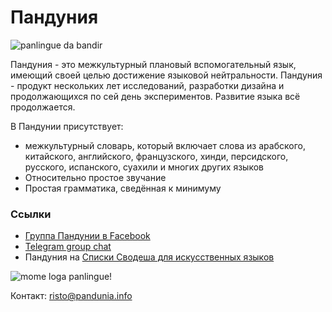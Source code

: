 Пандуния
========

![](http://www.pandunia.info/bandir/bandir.png "panlingue da bandir")


Пандуния - это межкультурный плановый вспомогательный язык, имеющий своей целью достижение языковой нейтральности. Пандуния - продукт нескольких лет исследований, разработки дизайна и продолжающихся по сей день экспериментов. Развитие языка всё продолжается.

В Пандунии присутствует:

- межкультурный словарь, который включает слова из арабского, китайского, английского, французского, хинди, персидского, русского, испанского, суахили и многих других языков
- Относительно простое звучание
- Простая грамматика, сведённая к минимуму


### Ссылки

- [Группа Пандунии в Facebook](http://www.facebook.com/groups/panlingue)
- [Telegram group chat](https://t.me/joinchat/AAAAAEPVsifmS6xRLAlxVA)
- Пандуния на [Списки Сводеша для искусственных языков](https://ru.wiktionary.org/wiki/%D0%9F%D1%80%D0%B8%D0%BB%D0%BE%D0%B6%D0%B5%D0%BD%D0%B8%D0%B5:%D0%A1%D0%BF%D0%B8%D1%81%D0%BA%D0%B8_%D0%A1%D0%B2%D0%BE%D0%B4%D0%B5%D1%88%D0%B0_%D0%B4%D0%BB%D1%8F_%D0%B8%D1%81%D0%BA%D1%83%D1%81%D1%81%D1%82%D0%B2%D0%B5%D0%BD%D0%BD%D1%8B%D1%85_%D1%8F%D0%B7%D1%8B%D0%BA%D0%BE%D0%B2)

![](http://www.pandunia.info/grafe/mome_loga_panlingue.png "mome loga panlingue!")


Контакт: [risto@pandunia.info](mailto:risto@pandunia.info)

